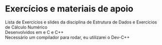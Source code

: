 # Exercícios e materiais de apoio <br>
Lista de Exercícios e slides da disciplina de Estrutura de Dados e Exercícios de Cálculo Numérico <br>
Desenvolvidos em e C e C++ <br>
Necessário um compilador para rodar, eu utilizarei o Dev-C++
